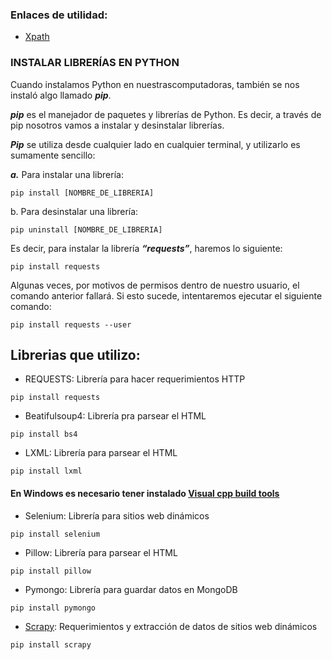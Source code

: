 ### Enlaces de utilidad:

* [Xpath](https://devhints.io/xpath)

### INSTALAR LIBRERÍAS EN PYTHON  
Cuando instalamos Python en nuestrascomputadoras, también se nos instaló algo
llamado ***pip***.  

 ***pip*** es el manejador de paquetes y librerías de Python. Es decir, a
través de pip nosotros vamos a instalar y desinstalar librerías.  

***Pip*** se utiliza desde cualquier lado en cualquier terminal, y utilizarlo es sumamente
sencillo:    

***a.*** Para instalar una librería:  

````pip install [NOMBRE_DE_LIBRERIA]````  

b. Para desinstalar una librería:  

````pip uninstall [NOMBRE_DE_LIBRERIA]````  

Es decir, para instalar la librería ***“requests”***, haremos lo siguiente:  

````pip install requests````

Algunas veces, por motivos de permisos dentro de nuestro usuario, el comando
anterior fallará. Si esto sucede, intentaremos ejecutar el siguiente comando:  

````pip install requests --user````

## Librerias que utilizo:
* REQUESTS: Librería para hacer requerimientos HTTP 

```pip install requests```

* Beatifulsoup4: Librería pra parsear el HTML    

```pip install bs4```

* LXML: Librería para parsear el HTML  

```pip install lxml```

#### En Windows es necesario tener instalado [Visual cpp build tools](https://visualstudio.microsoft.com/es/visual-cpp-build-tools/)  

* Selenium: Librería para sitios web dinámicos    

```pip install selenium```

* Pillow: Librería para parsear el HTML

```pip install pillow```

* Pymongo: Librería para guardar datos en MongoDB   

```pip install pymongo```	

* [Scrapy](https://www.lfd.uci.edu/~gohlke/pythonlibs/#twisted): Requerimientos y extracción de datos de sitios web dinámicos  

```pip install scrapy```	


